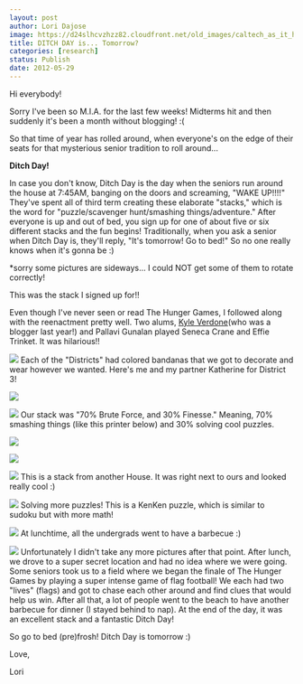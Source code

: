 ```yaml
---
layout: post
author: Lori Dajose
image: https://d24slhcvzhzz82.cloudfront.net/old_images/caltech_as_it_happens/6a0105349b8251970b0168ebe51775970c.jpg
title: DITCH DAY is... Tomorrow? 
categories: [research]
status: Publish
date: 2012-05-29
---
```



Hi everybody!

Sorry I've been so M.I.A. for the last few weeks! Midterms hit and then suddenly it's been a month without blogging! :(

So that time of year has rolled around, when everyone's on the edge of their seats for that mysterious senior tradition to roll around...

**Ditch Day!**

In case you don't know, Ditch Day is the day when the seniors run around the house at 7:45AM, banging on the doors and screaming, "WAKE UP!!!!" They've spent all of third term creating these elaborate "stacks," which is the word for "puzzle/scavenger hunt/smashing things/adventure." After everyone is up and out of bed, you sign up for one of about five or six different stacks and the fun begins! Traditionally, when you ask a senior when Ditch Day is, they'll reply, "It's tomorrow! Go to bed!" So no one really knows when it's gonna be :)

*sorry some pictures are sideways... I could NOT get some of them to rotate correctly!

This was the stack I signed up for!!

Even though I've never seen or read The Hunger Games, I followed along with the reenactment pretty well. Two alums, [Kyle Verdone](https://caltech.typepad.com/caltech_as_it_happens/senior-corner-kyle-verdone/)(who was a blogger last year!) and Pallavi Gunalan played Seneca Crane and Effie Trinket. It was hilarious!!

![](https://d24slhcvzhzz82.cloudfront.net/old_images/caltech_as_it_happens/6a0105349b8251970b016766e3a709970b.jpg)
Each of the "Districts" had colored bandanas that we got to decorate and wear however we wanted. Here's me and my partner Katherine for District 3!

![](https://d24slhcvzhzz82.cloudfront.net/old_images/caltech_as_it_happens/6a0105349b8251970b0168ebe52248970c.jpg)


![](https://d24slhcvzhzz82.cloudfront.net/old_images/caltech_as_it_happens/6a0105349b8251970b016305efd7ee970d.jpg)
Our stack was "70% Brute Force, and 30% Finesse." Meaning, 70% smashing things (like this printer below) and 30% solving cool puzzles.


![](https://d24slhcvzhzz82.cloudfront.net/old_images/caltech_as_it_happens/6a0105349b8251970b016766e3ae1b970b.jpg)


![](https://d24slhcvzhzz82.cloudfront.net/old_images/caltech_as_it_happens/6a0105349b8251970b0168ebe55fd3970c.jpg)


![](https://d24slhcvzhzz82.cloudfront.net/old_images/caltech_as_it_happens/6a0105349b8251970b016305efdf55970d.jpg)
This is a stack from another House. It was right next to ours and looked really cool :)

![](https://d24slhcvzhzz82.cloudfront.net/old_images/caltech_as_it_happens/6a0105349b8251970b016305efe0be970d.jpg)
Solving more puzzles! This is a KenKen puzzle, which is similar to sudoku but with more math!

![](https://d24slhcvzhzz82.cloudfront.net/old_images/caltech_as_it_happens/6a0105349b8251970b016305efe2db970d.jpg)
At lunchtime, all the undergrads went to have a barbecue :)

![](https://d24slhcvzhzz82.cloudfront.net/old_images/caltech_as_it_happens/6a0105349b8251970b0168ebe5300b970c.jpg)
Unfortunately I didn't take any more pictures after that point. After lunch, we drove to a super secret location and had no idea where we were going. Some seniors took us to a field where we began the finale of The Hunger Games by playing a super intense game of flag football! We each had two "lives" (flags) and got to chase each other around and find clues that would help us win. After all that, a lot of people went to the beach to have another barbecue for dinner (I stayed behind to nap). At the end of the day, it was an excellent stack and a fantastic Ditch Day!

So go to bed (pre)frosh! Ditch Day is tomorrow :)

Love,

Lori


